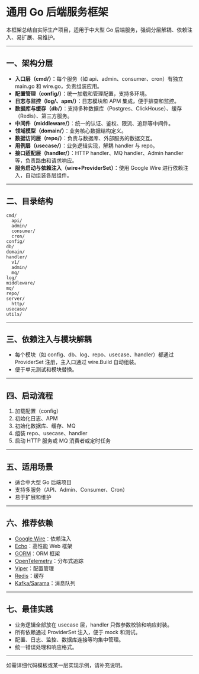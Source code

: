 # 通用 Go 后端服务框架

本框架总结自实际生产项目，适用于中大型 Go 后端服务，强调分层解耦、依赖注入、易扩展、易维护。

---

## 一、架构分层

- **入口层（cmd/）**：每个服务（如 api、admin、consumer、cron）有独立 main.go 和 wire.go，负责组装应用。
- **配置管理（config/）**：统一加载和管理配置，支持多环境。
- **日志与监控（log/、apm/）**：日志模块和 APM 集成，便于排查和监控。
- **数据库与缓存（db/）**：支持多种数据库（Postgres、ClickHouse）、缓存（Redis）、第三方服务。
- **中间件（middleware/）**：统一的认证、鉴权、限流、追踪等中间件。
- **领域模型（domain/）**：业务核心数据结构定义。
- **数据访问层（repo/）**：负责与数据库、外部服务的数据交互。
- **用例层（usecase/）**：业务逻辑实现，解耦 handler 与 repo。
- **接口适配层（handler/）**：HTTP handler、MQ handler、Admin handler 等，负责路由和请求响应。
- **服务启动与依赖注入（wire+ProviderSet）**：使用 Google Wire 进行依赖注入，自动组装各层组件。

---

## 二、目录结构

```text
cmd/
  api/
  admin/
  consumer/
  cron/
config/
db/
domain/
handler/
  v1/
  admin/
  mq/
log/
middleware/
mq/
repo/
server/
  http/
usecase/
utils/
```

---

## 三、依赖注入与模块解耦

- 每个模块（如 config、db、log、repo、usecase、handler）都通过 ProviderSet 注册，主入口通过 wire.Build 自动组装。
- 便于单元测试和模块替换。

---

## 四、启动流程

1. 加载配置（config）
2. 初始化日志、APM
3. 初始化数据库、缓存、MQ
4. 组装 repo、usecase、handler
5. 启动 HTTP 服务或 MQ 消费者或定时任务

---

## 五、适用场景

- 适合中大型 Go 后端项目
- 支持多服务（API、Admin、Consumer、Cron）
- 易于扩展和维护

---

## 六、推荐依赖

- [Google Wire](https://github.com/google/wire)：依赖注入
- [Echo](https://echo.labstack.com/)：高性能 Web 框架
- [GORM](https://gorm.io/)：ORM 框架
- [OpenTelemetry](https://opentelemetry.io/)：分布式追踪
- [Viper](https://github.com/spf13/viper)：配置管理
- [Redis](https://github.com/redis/go-redis)：缓存
- [Kafka/Sarama](https://github.com/Shopify/sarama)：消息队列

---

## 七、最佳实践

- 业务逻辑全部放在 usecase 层，handler 只做参数校验和响应封装。
- 所有依赖通过 ProviderSet 注入，便于 mock 和测试。
- 配置、日志、监控、数据库连接等均集中管理。
- 统一错误处理和响应格式。

---

如需详细代码模板或某一层实现示例，请补充说明。
